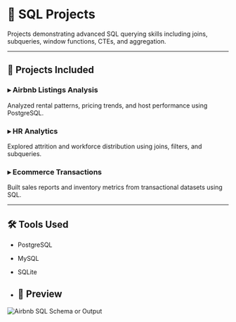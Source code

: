 # 🧮 SQL Projects

Projects demonstrating advanced SQL querying skills including joins, subqueries, window functions, CTEs, and aggregation.

---

## 📌 Projects Included

### ▸ Airbnb Listings Analysis  
Analyzed rental patterns, pricing trends, and host performance using PostgreSQL.

### ▸ HR Analytics  
Explored attrition and workforce distribution using joins, filters, and subqueries.

### ▸ Ecommerce Transactions  
Built sales reports and inventory metrics from transactional datasets using SQL.

---

## 🛠 Tools Used
- PostgreSQL
- MySQL
- SQLite

- ## 📸 Preview
![Airbnb SQL Schema or Output](../../Assets/airbnb_query_diagram.png)

